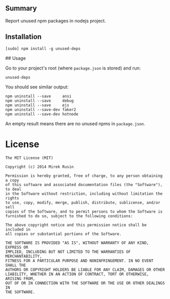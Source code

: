 ## Summary

Report unused npm packages in nodejs project.

## Installation

    [sudo] npm install -g unused-deps

## Usage

Go to your project's root (where `package.json` is stored) and run:

    unused-deps

You should see similar output:

    npm uninstall --save     ansi
    npm uninstall --save     debug
    npm uninstall --save     ejs
    npm uninstall --save-dev faker2
    npm uninstall --save-dev hotnode

An empty result means there are no unused npms in `package.json`.

# License

    The MIT License (MIT)

    Copyright (c) 2014 Mirek Rusin

    Permission is hereby granted, free of charge, to any person obtaining a copy
    of this software and associated documentation files (the "Software"), to deal
    in the Software without restriction, including without limitation the rights
    to use, copy, modify, merge, publish, distribute, sublicense, and/or sell
    copies of the Software, and to permit persons to whom the Software is
    furnished to do so, subject to the following conditions:

    The above copyright notice and this permission notice shall be included in
    all copies or substantial portions of the Software.

    THE SOFTWARE IS PROVIDED "AS IS", WITHOUT WARRANTY OF ANY KIND, EXPRESS OR
    IMPLIED, INCLUDING BUT NOT LIMITED TO THE WARRANTIES OF MERCHANTABILITY,
    FITNESS FOR A PARTICULAR PURPOSE AND NONINFRINGEMENT. IN NO EVENT SHALL THE
    AUTHORS OR COPYRIGHT HOLDERS BE LIABLE FOR ANY CLAIM, DAMAGES OR OTHER
    LIABILITY, WHETHER IN AN ACTION OF CONTRACT, TORT OR OTHERWISE, ARISING FROM,
    OUT OF OR IN CONNECTION WITH THE SOFTWARE OR THE USE OR OTHER DEALINGS IN
    THE SOFTWARE.
